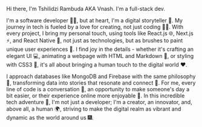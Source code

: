 Hi there, I'm Tshilidzi Rambuda AKA Vnash. I'm a full-stack dev.

I'm a software developer 🧑‍💻, but at heart, I'm a digital storyteller 📖. My journey in tech is fueled by a love for creating, not just coding 👨‍🎨. With every project, I bring my personal touch, using tools like React.js 🌐, Next.js ⚡, and React Native 📱, not just as technologies, but as brushes to paint unique user experiences 🎨. I find joy in the details - whether it's crafting an elegant UI 💻, animating a webpage with HTML and Markdown 📄, or styling with CSS3 🌈, it's all about bringing a human touch to the digital world ❤️.

I approach databases like MongoDB and Firebase with the same philosophy 🧱, transforming data into stories that resonate and connect 🌟. For me, every line of code is a conversation 💬, an opportunity to make someone's day a bit easier, or their experience online more enjoyable 🎉. In this incredible tech adventure 🚀, I'm not just a developer; I'm a creator, an innovator, and, above all, a human 🌍, striving to make the digital realm as vibrant and dynamic as the world around us 🎆.
